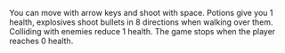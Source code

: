You can move with arrow keys and shoot with space.
Potions give you 1 health, explosives shoot bullets in 8 directions when walking over them.
Colliding with enemies reduce 1 health.
The game stops when the player reaches 0 health.
